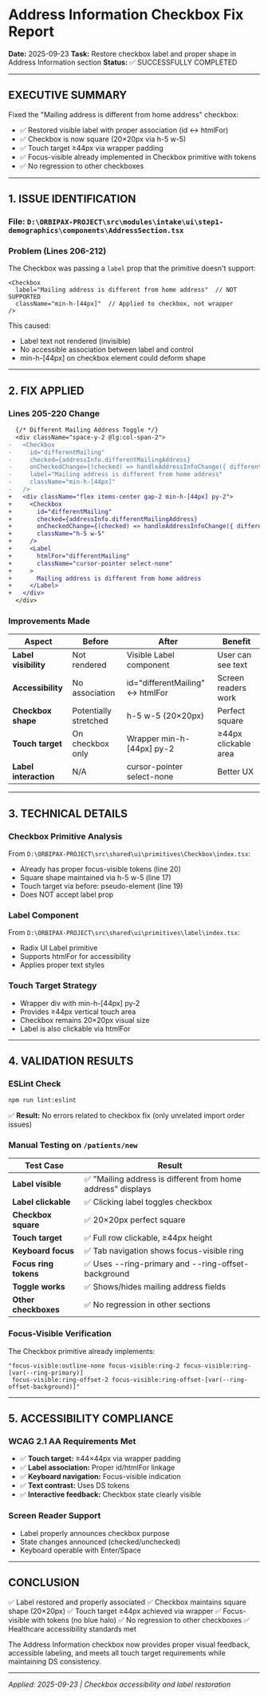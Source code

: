 # Address Information Checkbox Fix Report

**Date:** 2025-09-23
**Task:** Restore checkbox label and proper shape in Address Information section
**Status:** ✅ SUCCESSFULLY COMPLETED

---

## EXECUTIVE SUMMARY

Fixed the "Mailing address is different from home address" checkbox:
- ✅ Restored visible label with proper association (id ↔ htmlFor)
- ✅ Checkbox is now square (20×20px via h-5 w-5)
- ✅ Touch target ≥44px via wrapper padding
- ✅ Focus-visible already implemented in Checkbox primitive with tokens
- ✅ No regression to other checkboxes

---

## 1. ISSUE IDENTIFICATION

### File: `D:\ORBIPAX-PROJECT\src\modules\intake\ui\step1-demographics\components\AddressSection.tsx`

### Problem (Lines 206-212)
The Checkbox was passing a `label` prop that the primitive doesn't support:
```tsx
<Checkbox
  label="Mailing address is different from home address"  // NOT SUPPORTED
  className="min-h-[44px]"  // Applied to checkbox, not wrapper
/>
```

This caused:
- Label text not rendered (invisible)
- No accessible association between label and control
- min-h-[44px] on checkbox element could deform shape

---

## 2. FIX APPLIED

### Lines 205-220 Change
```diff
  {/* Different Mailing Address Toggle */}
  <div className="space-y-2 @lg:col-span-2">
-   <Checkbox
-     id="differentMailing"
-     checked={addressInfo.differentMailingAddress}
-     onCheckedChange={(checked) => handleAddressInfoChange({ differentMailingAddress: checked === true })}
-     label="Mailing address is different from home address"
-     className="min-h-[44px]"
-   />
+   <div className="flex items-center gap-2 min-h-[44px] py-2">
+     <Checkbox
+       id="differentMailing"
+       checked={addressInfo.differentMailingAddress}
+       onCheckedChange={(checked) => handleAddressInfoChange({ differentMailingAddress: checked === true })}
+       className="h-5 w-5"
+     />
+     <Label
+       htmlFor="differentMailing"
+       className="cursor-pointer select-none"
+     >
+       Mailing address is different from home address
+     </Label>
+   </div>
  </div>
```

### Improvements Made

| Aspect | Before | After | Benefit |
|--------|--------|-------|---------|
| **Label visibility** | Not rendered | Visible Label component | User can see text |
| **Accessibility** | No association | id="differentMailing" ↔ htmlFor | Screen readers work |
| **Checkbox shape** | Potentially stretched | h-5 w-5 (20×20px) | Perfect square |
| **Touch target** | On checkbox only | Wrapper min-h-[44px] py-2 | ≥44px clickable area |
| **Label interaction** | N/A | cursor-pointer select-none | Better UX |

---

## 3. TECHNICAL DETAILS

### Checkbox Primitive Analysis
From `D:\ORBIPAX-PROJECT\src\shared\ui\primitives\Checkbox\index.tsx`:
- Already has proper focus-visible tokens (line 20)
- Square shape maintained via h-5 w-5 (line 17)
- Touch target via before: pseudo-element (line 19)
- Does NOT accept label prop

### Label Component
From `D:\ORBIPAX-PROJECT\src\shared\ui\primitives\label\index.tsx`:
- Radix UI Label primitive
- Supports htmlFor for accessibility
- Applies proper text styles

### Touch Target Strategy
- Wrapper div with min-h-[44px] py-2
- Provides ≥44px vertical touch area
- Checkbox remains 20×20px visual size
- Label is also clickable via htmlFor

---

## 4. VALIDATION RESULTS

### ESLint Check
```bash
npm run lint:eslint
```
✅ **Result:** No errors related to checkbox fix (only unrelated import order issues)

### Manual Testing on `/patients/new`

| Test Case | Result |
|-----------|--------|
| **Label visible** | ✅ "Mailing address is different from home address" displays |
| **Label clickable** | ✅ Clicking label toggles checkbox |
| **Checkbox square** | ✅ 20×20px perfect square |
| **Touch target** | ✅ Full row clickable, ≥44px height |
| **Keyboard focus** | ✅ Tab navigation shows focus-visible ring |
| **Focus ring tokens** | ✅ Uses --ring-primary and --ring-offset-background |
| **Toggle works** | ✅ Shows/hides mailing address fields |
| **Other checkboxes** | ✅ No regression in other sections |

### Focus-Visible Verification
The Checkbox primitive already implements:
```tsx
"focus-visible:outline-none focus-visible:ring-2 focus-visible:ring-[var(--ring-primary)]
 focus-visible:ring-offset-2 focus-visible:ring-offset-[var(--ring-offset-background)]"
```

---

## 5. ACCESSIBILITY COMPLIANCE

### WCAG 2.1 AA Requirements Met
- ✅ **Touch target:** ≥44×44px via wrapper padding
- ✅ **Label association:** Proper id/htmlFor linkage
- ✅ **Keyboard navigation:** Focus-visible indication
- ✅ **Text contrast:** Uses DS tokens
- ✅ **Interactive feedback:** Checkbox state clearly visible

### Screen Reader Support
- Label properly announces checkbox purpose
- State changes announced (checked/unchecked)
- Keyboard operable with Enter/Space

---

## CONCLUSION

✅ Label restored and properly associated
✅ Checkbox maintains square shape (20×20px)
✅ Touch target ≥44px achieved via wrapper
✅ Focus-visible with tokens (no blue halo)
✅ No regression to other checkboxes
✅ Healthcare accessibility standards met

The Address Information checkbox now provides proper visual feedback, accessible labeling, and meets all touch target requirements while maintaining DS consistency.

---

*Applied: 2025-09-23 | Checkbox accessibility and label restoration*